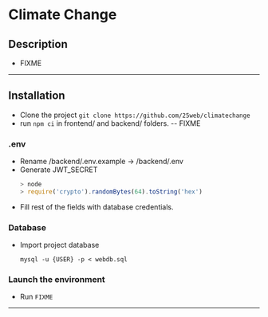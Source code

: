 # Climate Change

## Description

* FIXME

---

## Installation

* Clone the project `git clone https://github.com/25web/climatechange`
* run `npm ci` in frontend/ and backend/ folders. -- FIXME

### .env

* Rename /backend/.env.example &rarr; /backend/.env
* Generate JWT_SECRET
  ```js
  > node
  > require('crypto').randomBytes(64).toString('hex')
  ```
* Fill rest of the fields with database credentials.

### Database

* Import project database
  ```
  mysql -u {USER} -p < webdb.sql
  ```
### Launch the environment

* Run `FIXME`

---

